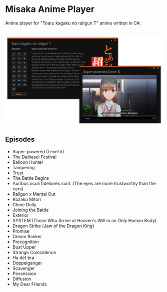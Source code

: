 # Misaka Anime Player
Anime player for "Toaru kagaku no railgun T" anime written in C#.

<p align="center">
    <br>
    <img src="img.PNG" width="700">
</p>

## Episodes
* Super-powered (Level 5)
* The Daihasei Festival
* Balloon Hunter
* Tampering
* Trust
* The Battle Begins
* Auribus oculi fideliores sunt. (The eyes are more trustworthy than the ears)
* Railgun x Mental Out
* Kozaku Mitori
* Clone Dolly
* Joining the Battle
* Exterior
* SYSTEM (Those Who Arrive at Heaven's Will in an Only Human Body)
* Dragon Strike (Jaw of the Dragon King)
* Promise
* Dream Ranker
* Precognition
* Bust Upper
* Strange Coincidence
* Ha det bra
* Doppelganger
* Scavenger
* Possession
* Diffusion
* My Dear Friends
